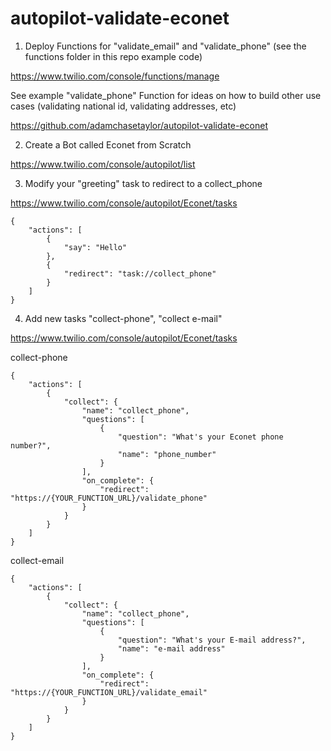 # autopilot-validate-econet

1. Deploy Functions for "validate_email" and "validate_phone" (see the functions folder in this repo example code)

https://www.twilio.com/console/functions/manage

See example "validate_phone" Function for ideas on how to build other use cases (validating national id, validating addresses, etc)

https://github.com/adamchasetaylor/autopilot-validate-econet


2. Create a Bot called Econet from Scratch

https://www.twilio.com/console/autopilot/list 


3. Modify your "greeting" task to redirect to a collect_phone

https://www.twilio.com/console/autopilot/Econet/tasks

```
{
	"actions": [
		{
		    "say": "Hello"
		},
		{
		    "redirect": "task://collect_phone"
		}
	]
}
```


4. Add new tasks "collect-phone", "collect e-mail"

https://www.twilio.com/console/autopilot/Econet/tasks

collect-phone

```
{
    "actions": [
        {
            "collect": {
                "name": "collect_phone",
                "questions": [
                    {
                        "question": "What's your Econet phone number?",
                        "name": "phone_number"
                    }
                ],
                "on_complete": {
                    "redirect": "https://{YOUR_FUNCTION_URL}/validate_phone"
                }
            }
        }
    ]
}
```

collect-email

```
{
    "actions": [
        {
            "collect": {
                "name": "collect_phone",
                "questions": [
                    {
                        "question": "What's your E-mail address?",
                        "name": "e-mail address"
                    }
                ],
                "on_complete": {
                    "redirect": "https://{YOUR_FUNCTION_URL}/validate_email"
                }
            }
        }
    ]
}
```
